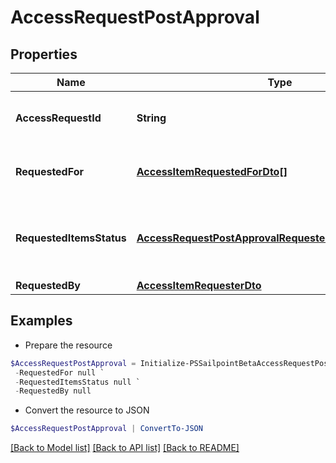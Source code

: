 # AccessRequestPostApproval
## Properties

Name | Type | Description | Notes
------------ | ------------- | ------------- | -------------
**AccessRequestId** | **String** | The unique ID of the access request. | 
**RequestedFor** | [**AccessItemRequestedForDto[]**](AccessItemRequestedForDto.md) | Identities access was requested for. | 
**RequestedItemsStatus** | [**AccessRequestPostApprovalRequestedItemsStatusInner[]**](AccessRequestPostApprovalRequestedItemsStatusInner.md) | Details on the outcome of each access item. | 
**RequestedBy** | [**AccessItemRequesterDto**](AccessItemRequesterDto.md) |  | 

## Examples

- Prepare the resource
```powershell
$AccessRequestPostApproval = Initialize-PSSailpointBetaAccessRequestPostApproval  -AccessRequestId 2c91808b6ef1d43e016efba0ce470904 `
 -RequestedFor null `
 -RequestedItemsStatus null `
 -RequestedBy null
```

- Convert the resource to JSON
```powershell
$AccessRequestPostApproval | ConvertTo-JSON
```

[[Back to Model list]](../README.md#documentation-for-models) [[Back to API list]](../README.md#documentation-for-api-endpoints) [[Back to README]](../README.md)

